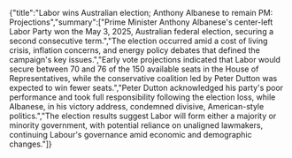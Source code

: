 {"title":"Labor wins Australian election; Anthony Albanese to remain PM: Projections","summary":["Prime Minister Anthony Albanese's center-left Labor Party won the May 3, 2025, Australian federal election, securing a second consecutive term.","The election occurred amid a cost of living crisis, inflation concerns, and energy policy debates that defined the campaign's key issues.","Early vote projections indicated that Labor would secure between 70 and 76 of the 150 available seats in the House of Representatives, while the conservative coalition led by Peter Dutton was expected to win fewer seats.","Peter Dutton acknowledged his party's poor performance and took full responsibility following the election loss, while Albanese, in his victory address, condemned divisive, American-style politics.","The election results suggest Labor will form either a majority or minority government, with potential reliance on unaligned lawmakers, continuing Labour's governance amid economic and demographic changes."]}